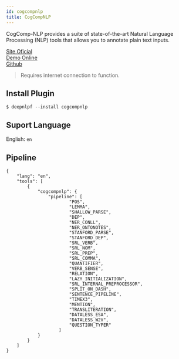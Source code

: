 ```yaml
---
id: cogcompnlp
title: CogCompNLP
---
```


CogComp-NLP provides a suite of state-of-the-art Natural Language Processing (NLP) tools that allows you to annotate plain text inputs.


[Site Oficial](https://cogcomp.seas.upenn.edu/) <br/>
[Demo Online](http://macniece.seas.upenn.edu:4004/) <br/>
[Github](https://github.com/CogComp) <br/>

> Requires internet connection to function.

## Install Plugin

    $ deepnlpf --install cogcompnlp

## Suport Language

English: ```en``` <br/>

## Pipeline

```
{
    "lang": "en",
    "tools": [
        {
            "cogcompnlp": {
                "pipeline": [
                        "POS", 
                        "LEMMA", 
                        "SHALLOW_PARSE", 
                        "DEP", 
                        "NER_CONLL", 
                        "NER_ONTONOTES",
                        "STANFORD_PARSE", 
                        "STANFORD_DEP", 
                        "SRL_VERB", 
                        "SRL_NOM", 
                        "SRL_PREP", 
                        "SRL_COMMA",
                        "QUANTIFIER", 
                        "VERB_SENSE", 
                        "RELATION",
                        "LAZY_INITIALIZATION",
                        "SRL_INTERNAL_PREPROCESSOR", 
                        "SPLIT_ON_DASH",
						"SENTENCE_PIPELINE", 
                        "TIMEX3", 
                        "MENTION", 
                        "TRANSLITERATION",
                        "DATALESS_ESA", 
                        "DATALESS_W2V", 
                        "QUESTION_TYPER"
                    ]
            }
        }
    ]
}
```